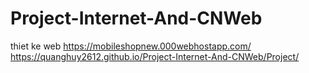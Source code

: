 # Project-Internet-And-CNWeb
thiet ke web
https://mobileshopnew.000webhostapp.com/
https://quanghuy2612.github.io/Project-Internet-And-CNWeb/Project/
